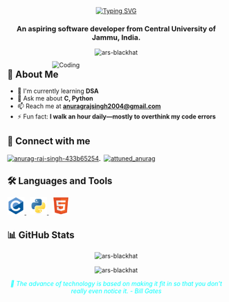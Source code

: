 <div align="center">
  <a href="https://git.io/typing-svg"><img src="https://readme-typing-svg.demolab.com?font=Fira+Code&weight=600&size=28&pause=1500&color=00FFFF&center=true&vCenter=true&width=700&lines=Hi+(+%E2%81%A0%E2%97%A0%E2%80%BF%E2%97%95%E2%81%A0)+I%27m+Anurag+Raj+Singh;Welcome+to+my+Profile!" alt="Typing SVG" /></a>
</div>

<h3 align="center">An aspiring software developer from Central University of Jammu, India.</h3>

<div align="center">
  <p>
    <img src="https://komarev.com/ghpvc/?username=ars-blackhat&label=Profile%20views&color=00ffff&style=flat" alt="ars-blackhat" />
  </p>
</div>

<!-- About Me Section -->
<h2 align="left">🚀 About Me</h2>

<img align="right" alt="Coding" width="400" style="margin-top: -60px;" src="https://media3.giphy.com/media/v1.Y2lkPTc5MGI3NjExanVucGc4dG5weXhmZnBlYXBxYWJkaHk1b2U0bXZjc3F6ZXdpeDhhdyZlcD12MV9pbnRlcm5hbF9naWZfYnlfaWQmY3Q9Zw/fV76W3Vw9Pxj4TSOeV/giphy.gif"/>

- 🌱 I'm currently learning **DSA**
- 💬 Ask me about **C, Python**
- 📫 Reach me at **anuragrajsingh2004@gmail.com**
- ⚡ Fun fact: **I walk an hour daily—mostly to overthink my code errors**

<!-- Connect Section -->
<h2 align="left">🤝 Connect with me</h2>
<p align="left">
  <a href="https://linkedin.com/in/anurag-raj-singh-433b65254" target="blank">
    <img align="center" src="https://raw.githubusercontent.com/rahuldkjain/github-profile-readme-generator/master/src/images/icons/Social/linked-in-alt.svg" alt="anurag-raj-singh-433b65254" height="30" width="40" />
  </a>&nbsp;
  <a href="https://www.instagram.com/attuned_anurag?igsh=YzljYTk1ODg3Zg==" target="blank">
    <img align="center" src="https://raw.githubusercontent.com/rahuldkjain/github-profile-readme-generator/master/src/images/icons/Social/instagram.svg" alt="attuned_anurag" height="30" width="40" />
  </a>
</p>

<!-- Skills Section -->
<h2 align="left">🛠️ Languages and Tools</h2>
<p align="left">
  <a href="https://www.cprogramming.com/" target="_blank" rel="noreferrer">
    <img src="https://raw.githubusercontent.com/devicons/devicon/master/icons/c/c-original.svg" alt="c" width="40" height="40"/>
  </a>&nbsp;
  <a href="https://www.python.org" target="_blank" rel="noreferrer">
    <img src="https://raw.githubusercontent.com/devicons/devicon/master/icons/python/python-original.svg" alt="python" width="40" height="40"/>
  </a>&nbsp;
  <a href="https://www.w3.org/html/" target="_blank" rel="noreferrer">
    <img src="https://raw.githubusercontent.com/devicons/devicon/master/icons/html5/html5-original.svg" alt="html5" width="40" height="40"/>
  </a>
</p>

<!-- GitHub Stats Section -->
<h2 align="left">📊 GitHub Stats</h2>
<div align="center">
  <p>
    <img align="center" src="https://github-readme-stats.vercel.app/api/top-langs?username=ars-blackhat&show_icons=true&locale=en&layout=compact&theme=dark&bg_color=0D1117&border_color=00FFFF&text_color=00FFFF&title_color=00FFFF" alt="ars-blackhat" />
  </p>
  <p>
    <img align="center" src="https://github-readme-stats.vercel.app/api?username=ars-blackhat&show_icons=true&locale=en&theme=dark&bg_color=0D1117&border_color=00FFFF&text_color=00FFFF&title_color=00FFFF&icon_color=00FFFF" alt="ars-blackhat" />
  </p>
</div>

<!-- Dynamic Quote Section -->
<div align="center">
  <i style="color: #00FFFF">💭 The advance of technology is based on making it fit in so that you don't really even notice it. - Bill Gates</i>
</div>
